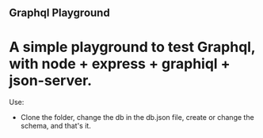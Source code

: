 ## Graphql Playground

# A simple playground to test Graphql, with node + express + graphiql + json-server.

Use:
- Clone the folder, change the db in the db.json file, create or change the schema, and that's it.
